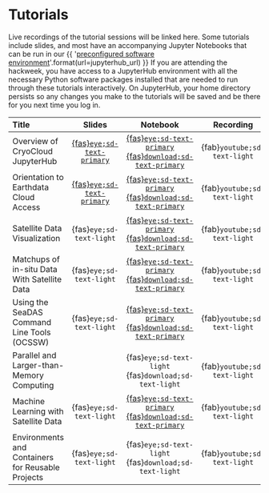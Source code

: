 # Tutorials

Live recordings of the tutorial sessions will be linked here. Some tutorials include
slides, and most have an accompanying Jupyter Notebooks that can be run in our
{{ '[preconfigured software environment]({url})'.format(url=jupyterhub_url) }}
If you are attending the hackweek, you have access to a JupyterHub environment
with all the necessary Python software packages installed that are needed to run
through these tutorials interactively. On JupyterHub, your home directory persists
so any changes you make to the tutorials will be saved and be there for you next
time you log in.

| Title | Slides | Notebook | Recording |
| :---- | :----: | :------: | :-------: |
| Overview of CryoCloud JupyterHub                  | [{fas}`eye;sd-text-primary`][cryo-slides] |  [{fas}`eye;sd-text-primary`](./hackweek/cryocloud_overview/CryoCloud_demo.ipynb) [{fas}`download;sd-text-primary`][cryo-nb] | {fab}`youtube;sd-text-light` |
| Orientation to Earthdata Cloud Access  | [{fas}`eye;sd-text-primary`][ed-slides] | [{fas}`eye;sd-text-primary`](./hackweek/earthdata_cloud_access.ipynb) [{fas}`download;sd-text-primary`][ed-nb] | {fab}`youtube;sd-text-light` |
| Satellite Data Visualization  | {fas}`eye;sd-text-light` | [{fas}`eye;sd-text-primary`](./hackweek/satdata_visualization.ipynb)  [{fas}`download;sd-text-primary`][viz-nb] | {fab}`youtube;sd-text-light` |
| Matchups of in-situ Data With Satellite Data      | {fas}`eye;sd-text-light` |  [{fas}`eye;sd-text-primary`](./hackweek/satellite_insitu_matchups.ipynb)  [{fas}`download;sd-text-primary`][insitu-nb] | {fab}`youtube;sd-text-light` |
| Using the SeaDAS Command Line Tools (OCSSW)  | {fas}`eye;sd-text-light` | [{fas}`eye;sd-text-primary`](./hackweek/ocssw_processing.ipynb)  [{fas}`download;sd-text-primary`][ocssw-nb] | {fab}`youtube;sd-text-light` |
| Parallel and Larger-than-Memory Computing         |  |  {fas}`eye;sd-text-light` {fas}`download;sd-text-light` | {fab}`youtube;sd-text-light` |
| Machine Learning with Satellite Data | {fas}`eye;sd-text-light` | [{fas}`eye;sd-text-primary`](./hackweek/ml_cloud_mask.ipynb) [{fas}`download;sd-text-primary`][ml-nb] | {fab}`youtube;sd-text-light` |
| Environments and Containers for Reusable Projects | {fas}`eye;sd-text-light` |  {fas}`eye;sd-text-light` {fas}`download;sd-text-light` | {fab}`youtube;sd-text-light` |

[cryo-slides]:https://docs.google.com/presentation/d/1MnXo091TBBWtxjcyiixCbSG7GIy10g5MMmfGW3EwTfE/present?slide=id.p1
[cryo-nb]:https://pacehackweek.github.io/pace-2024/_sources/presentations/hackweek/cryocloud_overview/CryoCloud_demo.ipynb
[ed-slides]:https://docs.google.com/presentation/d/1cdoHYlNqybj5sPl7mAUrk5H5BHnUeuDA_W6_rtoHXkc/present?slide=id.p
[ed-nb]:https://pacehackweek.github.io/pace-2024/_sources/presentations/hackweek/earthdata_cloud_access.ipynb
[viz-nb]:https://pacehackweek.github.io/pace-2024/_sources/presentations/hackweek/satdata_visualization.ipynb
[ocssw-nb]:https://pacehackweek.github.io/pace-2024/_sources/presentations/hackweek/ocssw_processing.ipynb
[ml-nb]:https://pacehackweek.github.io/pace-2024/_sources/presentations/hackweek/ml_cloud_mask.ipynb
[insitu-nb]:https://pacehackweek.github.io/pace-2024/_sources/presentations/hackweek/satellite_insitu_matchups.ipynb